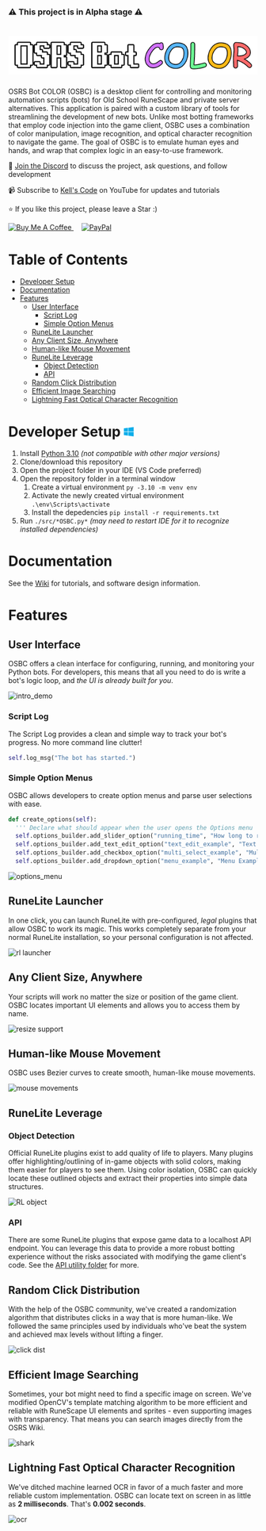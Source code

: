 ### ⚠️ This project is in Alpha stage ⚠️

# ![](documentation/media/logo.png)
OSRS Bot COLOR (OSBC) is a desktop client for controlling and monitoring automation scripts (bots) for Old School RuneScape and private server alternatives. This application is paired with a custom library of tools for streamlining the development of new bots. Unlike most botting frameworks that employ code injection into the game client, OSBC uses a combination of color manipulation, image recognition, and optical character recognition to navigate the game. The goal of OSBC is to emulate human eyes and hands, and wrap that complex logic in an easy-to-use framework.

💬 [Join the Discord](https://discord.gg/Znks7Smya4) to discuss the project, ask questions, and follow development

📹 Subscribe to [Kell's Code](https://www.youtube.com/@KellsCode/featured) on YouTube for updates and tutorials

⭐ If you like this project, please leave a Star :)

<p>
  <a href="https://www.buymeacoffee.com/kelltom" target="_blank">
    <img src="https://i.imgur.com/5X29MVY.png" alt="Buy Me A Coffee" height="60dp">
  </a>
  &nbsp;&nbsp;&nbsp;
  <a href="https://www.paypal.com/paypalme/kelltom" target="_blank">
    <img src="https://i.imgur.com/6EFKj2m.png" alt="PayPal" height="60dp">
  </a>
</p>

# Table of Contents
- [Developer Setup ](#developer-setup-)
- [Documentation](#documentation)
- [Features](#features)
  - [User Interface](#user-interface)
    - [Script Log](#script-log)
    - [Simple Option Menus](#simple-option-menus)
  - [RuneLite Launcher](#runelite-launcher)
  - [Any Client Size, Anywhere](#any-client-size-anywhere)
  - [Human-like Mouse Movement](#human-like-mouse-movement)
  - [RuneLite Leverage](#runelite-leverage)
    - [Object Detection](#object-detection)
    - [API](#api)
  - [Random Click Distribution](#random-click-distribution)
  - [Efficient Image Searching](#efficient-image-searching)
  - [Lightning Fast Optical Character Recognition](#lightning-fast-optical-character-recognition)

# Developer Setup <img height=20 src="documentation/media/windows_logo.png"/>
1. Install [Python 3.10](https://www.python.org/downloads/release/python-3109/) *(not compatible with other major versions)*
2. Clone/download this repository
3. Open the project folder in your IDE (VS Code preferred)
4. Open the repository folder in a terminal window
   1. Create a virtual environment ```py -3.10 -m venv env```
   2. Activate the newly created virtual environment ```.\env\Scripts\activate```
   3. Install the depedencies ```pip install -r requirements.txt```
5. Run `./src/*OSBC.py*` *(may need to restart IDE for it to recognize installed dependencies)*

# Documentation

See the [Wiki](https://github.com/kelltom/OSRS-Bot-COLOR/wiki) for tutorials, and software design information.

# Features
## User Interface
OSBC offers a clean interface for configuring, running, and monitoring your Python bots. For developers, this means that all you need to do is write a bot's logic loop, and *the UI is already built for you*.

![intro_demo](https://user-images.githubusercontent.com/44652363/197059102-27a9a942-25b6-4012-b83b-90ae8399b4e8.gif)

### Script Log
The Script Log provides a clean and simple way to track your bot's progress. No more command line clutter!

```python
self.log_msg("The bot has started.")
```

### Simple Option Menus
OSBC allows developers to create option menus and parse user selections with ease.

```python
def create_options(self):
  ''' Declare what should appear when the user opens the Options menu '''
  self.options_builder.add_slider_option("running_time", "How long to run (minutes)?", 1, 180)
  self.options_builder.add_text_edit_option("text_edit_example", "Text Edit Example", "Placeholder text here")
  self.options_builder.add_checkbox_option("multi_select_example", "Multi-select Example", ["A", "B", "C"])
  self.options_builder.add_dropdown_option("menu_example", "Menu Example", ["A", "B", "C"])
```

![options_menu](https://user-images.githubusercontent.com/44652363/206808756-aac29140-e41d-4b6c-9f26-dc08ce0662b9.png)

## RuneLite Launcher
In one click, you can launch RuneLite with pre-configured, *legal* plugins that allow OSBC to work its magic. This works completely separate from your normal RuneLite installation, so your personal configuration is not affected.

![rl launcher](https://user-images.githubusercontent.com/44652363/206948553-608d0337-862c-41ca-b2e1-7cd473838060.gif)

## Any Client Size, Anywhere
Your scripts will work no matter the size or position of the game client. OSBC locates important UI elements and allows you to access them by name.

![resize support](https://user-images.githubusercontent.com/44652363/206949051-16e1bf57-a189-4eda-bbb2-1864e2849c45.gif)

## Human-like Mouse Movement
OSBC uses Bezier curves to create smooth, human-like mouse movements.

![mouse movements](https://user-images.githubusercontent.com/44652363/206948347-88e6296c-a5bf-43d4-a491-4680467ada31.gif)

## RuneLite Leverage
### Object Detection
Official RuneLite plugins exist to add quality of life to players. Many plugins offer highlighting/outlining of in-game objects with solid colors, making them easier for players to see them. Using color isolation, OSBC can quickly locate these outlined objects and extract their properties into simple data structures.

![RL object](https://user-images.githubusercontent.com/44652363/206809467-8cdefa01-235d-441f-b563-69773a2badb8.png)

### API
There are some RuneLite plugins that expose game data to a localhost API endpoint. You can leverage this data to provide a more robust botting experience without the risks associated with modifying the game client's code. See the [API utility folder](src/utilities/api/) for more.

## Random Click Distribution
With the help of the OSBC community, we've created a randomization algorithm that distributes clicks in a way that is more human-like. We followed the same principles used by individuals who've beat the system and achieved max levels without lifting a finger.

![click dist](https://user-images.githubusercontent.com/44652363/206948686-89cb0c30-8626-4aa2-9415-f2f985c80cbc.gif)

## Efficient Image Searching
Sometimes, your bot might need to find a specific image on screen. We've modified OpenCV's template matching algorithm to be more efficient and reliable with RuneScape UI elements and sprites - even supporting images with transparency. That means you can search images directly from the OSRS Wiki.

![shark](https://user-images.githubusercontent.com/44652363/206808973-8bea1717-c227-43cf-b8af-6825316eb95d.png)

## Lightning Fast Optical Character Recognition
We've ditched machine learned OCR in favor of a much faster and more reliable custom implementation. OSBC can locate text on screen in as little as **2 milliseconds**. That's **0.002 seconds**.

![ocr](https://user-images.githubusercontent.com/44652363/206808982-16f58a50-4709-4c27-9fc2-94b0c4edab21.png)
